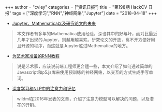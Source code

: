 +++
author = "cvley"
categories = ["资讯日报"]
title = "第198期 HackCV 日报"
tags = ["深度学习","RNN","神经网络","Jupyter"]
date = "2018-04-18"
+++

- [Jupyter、Mathematica以及研究论文的未来](https://paulromer.net/jupyter-mathematica-and-the-future-of-the-research-paper/?from=hackcv&hmsr=hackcv.com&utm_medium=hackcv.com&utm_source=hackcv.com)

> 本文作者有多年的Mathematica使用经验，深谙其中的好与坏，而对比最近几年才出现的Jupyter，则越用越喜欢。研究论文的开放，离不开方便好用且开源的程序，而这就是Jupyter胜过Mathematica的地方。

- [为艺术家准备的RNN教程](http://blog.otoro.net/2017/01/01/recurrent-neural-network-artist/?from=hackcv&hmsr=hackcv.com&utm_medium=hackcv.com&utm_source=hackcv.com)

> 说是艺术家，应该说前端工程师更合适一些，本文介绍了如何通过简单的Javascript和p5.js库来使用预训练的神经网络，以交互的方式生成手写单词。

- [深度学习和NLP中的注意力和记忆](http://www.wildml.com/2016/01/attention-and-memory-in-deep-learning-and-nlp/?from=hackcv&hmsr=hackcv.com&utm_medium=hackcv.com&utm_source=hackcv.com)

> wildml在2016年发表的文章，介绍了注意力模型可以解决的问题，以及潜在的开销。

